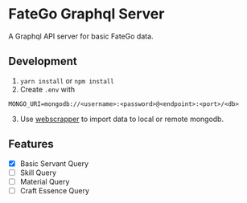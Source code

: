 # FateGo Graphql Server
A Graphql API server for basic FateGo data.

## Development
1. `yarn install` or `npm install`
2. Create `.env` with
```
MONGO_URI=mongodb://<username>:<password>@<endpoint>:<port>/<db>
```
3. Use [webscrapper](https://github.com/fatego-db/webscrapper) to
import data to local or remote mongodb.

## Features
- [x] Basic Servant Query
- [ ] Skill Query
- [ ] Material Query
- [ ] Craft Essence Query
